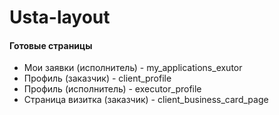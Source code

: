 # Usta-layout
<h4>Готовые страницы</h4>
<ul>
  <li>Мои заявки (исполнитель) - my_applications_exutor</li>
  <li>Профиль (заказчик) - client_profile</li>
  <li>Профиль (исполнитель) - executor_profile</li>
  <li>Страница визитка (заказчик) - client_business_card_page</li>
</ul>
